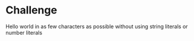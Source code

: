 # Challenge

Hello world in as few characters as possible without using string literals or number literals
